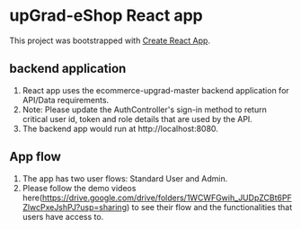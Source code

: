 # upGrad-eShop React app

This project was bootstrapped with [Create React App](https://github.com/facebook/create-react-app).

## backend application
1. React app uses the ecommerce-upgrad-master backend application for API/Data requirements.
2. Note: Please update the AuthController's sign-in method to return critical user id, token and role details that are used by the API.
3. The backend app would run at http://localhost:8080.

## App flow
1. The app has two user flows: Standard User and Admin.
2. Please follow the demo videos here(https://drive.google.com/drive/folders/1WCWFGwih_JUDpZCBt6PFZlwcPxeJshPJ?usp=sharing) to see their flow and the functionalities that users have access to.
   
